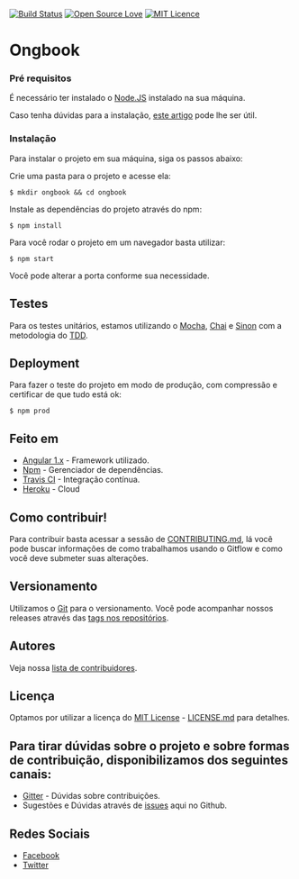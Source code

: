 [![Build Status](https://travis-ci.org/Ongbook/ongbook-front-end.svg?branch=develop)](https://travis-ci.org/Ongbook/ongbook-front-end)
[![Open Source Love](https://badges.frapsoft.com/os/v1/open-source.svg?v=103)](https://github.com/ellerbrock/open-source-badges/)
[![MIT Licence](https://badges.frapsoft.com/os/mit/mit.svg?v=103)](https://opensource.org/licenses/mit-license.php)
# Ongbook

### Pré requisitos

É necessário ter instalado o [Node.JS](https://nodejs.org/en/) instalado na sua máquina.

Caso tenha dúvidas para a instalação, [este artigo](https://www.digitalocean.com/community/tutorials/how-to-install-node-js-on-debian-8) pode lhe ser útil.

### Instalação

Para instalar o projeto em sua máquina, siga os passos abaixo:

Crie uma pasta para o projeto e acesse ela:

```
$ mkdir ongbook && cd ongbook
```

Instale as dependências do projeto através do npm:

```
$ npm install
```

Para você rodar o projeto em um navegador basta utilizar:

```
$ npm start
```
 Você pode alterar a porta conforme sua necessidade.

## Testes

Para os testes unitários, estamos utilizando o [Mocha](https://mochajs.org), [Chai](http://chaijs.com/) e [Sinon](http://sinonjs.org/) com a metodologia do [TDD](https://pt.wikipedia.org/wiki/Test_Driven_Development).

<!-- ### Para rodar os testes basta utilizar:

```
$ npm test
``` -->

<!-- ### And coding style tests

Explain what these tests test and why

```
Give an example
``` -->

## Deployment

Para fazer o teste do projeto em modo de produção, com compressão e certificar de que tudo está ok:

```
$ npm prod
```

## Feito em

* [Angular 1.x](https://angularjs.org/) - Framework utilizado.
* [Npm](https://www.npmjs.com/) - Gerenciador de dependências.
* [Travis CI](travis-ci.org) - Integração contínua.
* [Heroku](https://dashboard.heroku.com/) - Cloud

## Como contribuir!

Para contribuir basta acessar a sessão de [CONTRIBUTING.md](), lá você pode buscar informações de como trabalhamos usando o Gitflow e como você deve submeter suas alterações.

## Versionamento

Utilizamos o [Git](https://git-scm.com/) para o versionamento. Você pode acompanhar nossos releases através das [tags nos repositórios](https://github.com/ongbook/ongbook-front-end/tags). 

## Autores

Veja nossa [lista de contribuidores](https://github.com/your/project/contributors).

## Licença

Optamos por utilizar a licença do  [MIT License](https://opensource.org/licenses/MIT) - [LICENSE.md](LICENSE.md) para detalhes.

## Para tirar dúvidas sobre o projeto e sobre formas de contribuição, disponibilizamos dos seguintes canais:

- [Gitter](https://gitter.im/Ongbook) - Dúvidas sobre contribuições.
- Sugestões e Dúvidas através de [issues](https://github.com/Ongbook/ongbook-front-end/issues) aqui no Github.

## Redes Sociais

- [Facebook](https://www.facebook.com/Ongbook/)
- [Twitter](https://twitter.com/_Ongbook)
